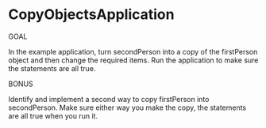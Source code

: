 # CopyObjectsApplication

GOAL

In the example application, turn secondPerson into a
copy of the firstPerson object and then change the
required items. Run the application to make sure the
statements are all true.

BONUS

Identify and implement a second way to copy
firstPerson into secondPerson. Make sure either way
you make the copy, the statements are all true when
you run it.
